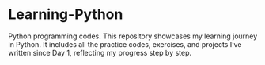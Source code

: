 # Learning-Python
Python programming codes. 
This repository showcases my learning journey in Python. It includes all the practice codes, exercises, and projects I’ve written since Day 1, reflecting my progress step by step.
